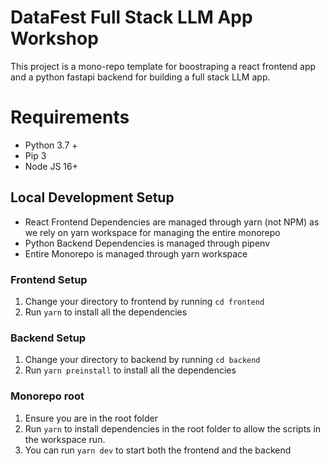 # DataFest Full Stack LLM App Workshop
This project is a mono-repo template for boostraping a react frontend app and a python fastapi backend for building a full stack LLM app.

# Requirements
- Python 3.7 +
- Pip 3
- Node JS 16+

## Local Development Setup
- React Frontend Dependencies are managed through yarn (not NPM) as we rely on yarn workspace for managing the entire monorepo
- Python Backend Dependencies is managed through pipenv
- Entire Monorepo is managed through yarn workspace

### Frontend Setup
1. Change your directory to frontend by running ```cd frontend```
2. Run ```yarn``` to install all the dependencies


### Backend Setup
1. Change your directory to backend by running ```cd backend```
2. Run ```yarn preinstall``` to install all the dependencies


### Monorepo root
1. Ensure you are in the root folder
2. Run ```yarn``` to install dependencies in the root folder to allow the scripts in the workspace run.
3. You can run ```yarn dev``` to start both the frontend and the backend

